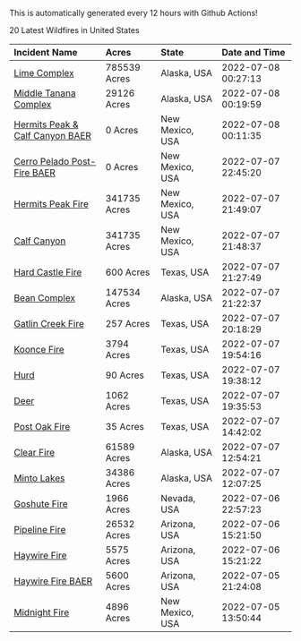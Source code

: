 This is automatically generated every 12 hours with Github Actions!

20 Latest Wildfires in United States

 | Incident Name | Acres | State | Date and Time |
|:---|:---|:---|:---|
| [Lime Complex](https://inciweb.nwcg.gov/incident/8173/) | 785539 Acres | Alaska, USA | 2022-07-08 00:27:13 |
| [Middle Tanana Complex](https://inciweb.nwcg.gov/incident/8201/) | 29126 Acres | Alaska, USA | 2022-07-08 00:19:59 |
| [Hermits Peak & Calf Canyon BAER](https://inciweb.nwcg.gov/incident/8104/) | 0 Acres | New Mexico, USA | 2022-07-08 00:11:35 |
| [Cerro Pelado Post-Fire BAER](https://inciweb.nwcg.gov/incident/8118/) | 0 Acres | New Mexico, USA | 2022-07-07 22:45:20 |
| [Hermits Peak Fire](https://inciweb.nwcg.gov/incident/8049/) | 341735 Acres | New Mexico, USA | 2022-07-07 21:49:07 |
| [Calf Canyon](https://inciweb.nwcg.gov/incident/8069/) | 341735 Acres | New Mexico, USA | 2022-07-07 21:48:37 |
| [Hard Castle Fire](https://inciweb.nwcg.gov/incident/8208/) | 600 Acres | Texas, USA | 2022-07-07 21:27:49 |
| [Bean Complex](https://inciweb.nwcg.gov/incident/8183/) | 147534 Acres | Alaska, USA | 2022-07-07 21:22:37 |
| [Gatlin Creek Fire](https://inciweb.nwcg.gov/incident/8207/) | 257 Acres | Texas, USA | 2022-07-07 20:18:29 |
| [Koonce Fire](https://inciweb.nwcg.gov/incident/8203/) | 3794 Acres | Texas, USA | 2022-07-07 19:54:16 |
| [Hurd](https://inciweb.nwcg.gov/incident/8205/) | 90 Acres | Texas, USA | 2022-07-07 19:38:12 |
| [Deer](https://inciweb.nwcg.gov/incident/8204/) | 1062 Acres | Texas, USA | 2022-07-07 19:35:53 |
| [Post Oak Fire](https://inciweb.nwcg.gov/incident/8206/) | 35 Acres | Texas, USA | 2022-07-07 14:42:02 |
| [Clear Fire](https://inciweb.nwcg.gov/incident/8178/) | 61589 Acres | Alaska, USA | 2022-07-07 12:54:21 |
| [Minto Lakes](https://inciweb.nwcg.gov/incident/8182/) | 34386 Acres | Alaska, USA | 2022-07-07 12:07:25 |
| [Goshute Fire](https://inciweb.nwcg.gov/incident/8180/) | 1966 Acres | Nevada, USA | 2022-07-06 22:57:23 |
| [Pipeline Fire](https://inciweb.nwcg.gov/incident/8152/) | 26532 Acres | Arizona, USA | 2022-07-06 15:21:50 |
| [Haywire Fire](https://inciweb.nwcg.gov/incident/8155/) | 5575 Acres | Arizona, USA | 2022-07-06 15:21:22 |
| [Haywire Fire BAER](https://inciweb.nwcg.gov/incident/8179/) | 5600 Acres | Arizona, USA | 2022-07-05 21:24:08 |
| [Midnight Fire](https://inciweb.nwcg.gov/incident/8147/) | 4896 Acres | New Mexico, USA | 2022-07-05 13:50:44 |
